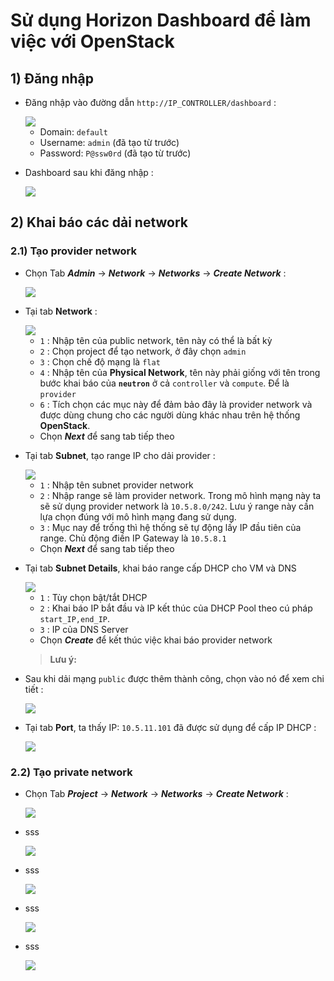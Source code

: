# Sử dụng Horizon Dashboard để làm việc với OpenStack
## **1) Đăng nhập**
- Đăng nhập vào đường dẫn `http://IP_CONTROLLER/dashboard` :

    <img src=https://i.imgur.com/QzblonM.png>

    - Domain: `default`
    - Username: `admin` (đã tạo từ trước)
    - Password: `P@ssw0rd` (đã tạo từ trước)

- Dashboard sau khi đăng nhập :

    <img src=https://i.imgur.com/x5nl7EA.png>

## **2) Khai báo các dải network**
### **2.1) Tạo provider network**
- Chọn Tab ***Admin*** -> ***Network*** -> ***Networks*** -> ***Create Network*** :
    
    <img src=https://i.imgur.com/QXIttg6.png>

- Tại tab **Network** :

    <img src=https://i.imgur.com/f0ByP6e.png>
    
    - `1` : Nhập tên của public network, tên này có thể là bất kỳ
    - `2` : Chọn project để tạo network, ở đây chọn `admin`
    - `3` : Chọn chế độ mạng là `flat`
    - `4` : Nhập tên của **Physical Network**, tên này phải giống với tên trong bước khai báo của **`neutron`** ở cả `controller` và `compute`. Để là `provider`
    - `6` : Tích chọn các mục này để đảm bảo đây là provider network và được dùng chung cho các người dùng khác nhau trên hệ thống **OpenStack**.
    - Chọn ***Next*** để sang tab tiếp theo
- Tại tab **Subnet**, tạo range IP cho dải provider :

    <img src=https://i.imgur.com/ki5ahnX.png>

    - `1` : Nhập tên subnet provider network
    - `2` : Nhập range sẽ làm provider network. Trong mô hình mạng này ta sẽ sử dụng provider network là `10.5.8.0/242`. Lưu ý range này cần lựa chọn đúng với mô hình mạng đang sử dụng.
    - `3` : Mục nay để trống thì hệ thống sẽ tự động lấy IP đầu tiên của range. Chủ động điền IP Gateway là `10.5.8.1`
    - Chọn ***Next*** để sang tab tiếp theo 
- Tại tab **Subnet Details**, khai báo range cấp DHCP cho VM và DNS

    <img src=https://i.imgur.com/p4NjlXM.png>

    - `1` : Tùy chọn bật/tắt DHCP
    - `2` : Khai báo IP bắt đầu và IP kết thúc của DHCP Pool theo cú pháp `start_IP,end_IP`.
    - `3` : IP của DNS Server
    - Chọn ***Create*** để kết thúc việc khai báo provider network
    > **Lưu ý:** 
- Sau khi dải mạng `public` được thêm thành công, chọn vào nó để xem chi tiết :

    <img src=https://i.imgur.com/41j4oTa.png>

- Tại tab **Port**, ta thấy IP: `10.5.11.101` đã được sử dụng để cấp IP DHCP :

    <img src=https://i.imgur.com/ZDa4oq2.png>

### **2.2) Tạo private network**
- Chọn Tab ***Project*** -> ***Network*** -> ***Networks*** -> ***Create Network*** :

    <img src=https://i.imgur.com/BSqKSBs.png>

- sss

    <img src=https://i.imgur.com/nl2Qg57.png>

- sss

    <img src=https://i.imgur.com/C25XTfd.png>

- sss

    <img src=https://i.imgur.com/uWnMd4V.png>

- sss

    <img src=https://i.imgur.com/bEHIKby.png>